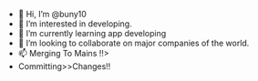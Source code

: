 - 👋 Hi, I’m @buny10
- 👀 I’m interested in developing. 
- 🌱 I’m currently learning app developing 
- 💞️ I’m looking to collaborate on major companies of the world.
- 📫 Merging To Mains !!>
-  Committing>>Changes!!

<!---
buny10/buny10 is a ✨ special ✨ repository because its `README.md` (this file) appears on your GitHub profile.
You can click the Preview link to take a look at your changes.
--->
